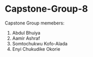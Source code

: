 # Capstone-Group-8
Capstone Group memebers:
1) Abdul Bhuiya
2) Aamir Ashraf
3) Somtochukwu Kofo-Alada
4) Enyi Chukudike Okorie
